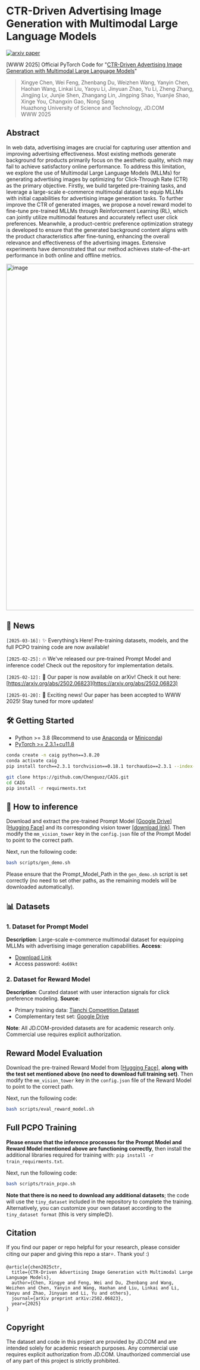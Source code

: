 # CTR-Driven Advertising Image Generation with Multimodal Large Language Models

[![arxiv paper](https://img.shields.io/badge/arXiv-Paper-red)](https://arxiv.org/abs/2502.06823)

[WWW 2025] Official PyTorch Code for "[CTR-Driven Advertising Image Generation with Multimodal Large Language Models](https://arxiv.org/abs/2502.06823)"
> Xingye Chen, Wei Feng, Zhenbang Du, Weizhen Wang, Yanyin Chen, Haohan Wang, Linkai Liu, Yaoyu Li, Jinyuan Zhao, Yu Li, Zheng Zhang, Jingjing Lv, Junjie Shen, Zhangang Lin, Jingping Shao, Yuanjie Shao, Xinge You, Changxin Gao, Nong Sang <br>
> Huazhong University of Science and Technology, JD.COM  <br>
> WWW 2025 <br>


## Abstract
In web data, advertising images are crucial for capturing user attention and improving advertising effectiveness. Most existing methods generate background for products primarily focus on the aesthetic quality, which may fail to achieve satisfactory online performance. To address this limitation, we explore the use of Multimodal Large Language Models (MLLMs) for generating advertising images by optimizing for Click-Through Rate (CTR) as the primary objective. Firstly, we build targeted pre-training tasks, and leverage a large-scale e-commerce multimodal dataset to equip MLLMs with initial capabilities for advertising image generation tasks. To further improve the CTR of generated images, we propose a novel reward model to fine-tune pre-trained MLLMs through Reinforcement Learning (RL), which can jointly utilize multimodal features and accurately reflect user click preferences. Meanwhile, a product-centric preference optimization strategy is developed to ensure that the generated background content aligns with the product characteristics after fine-tuning, enhancing the overall relevance and effectiveness of the advertising images. Extensive experiments have demonstrated that our method achieves state-of-the-art performance in both online and offline metrics. <br>


<img width="928" alt="image" src="tiny_dataset/overview.png"> 

## 📢 News

`[2025-03-16]:` ✨ Everything’s Here! Pre-training datasets, models, and the full PCPO training code are now available!

`[2025-02-25]:` 🔥 We've released our pre-trained Prompt Model and inference code! Check out the repository for implementation details.

`[2025-02-12]:` 🎯 Our paper is now available on arXiv! Check it out here: [https://arxiv.org/abs/2502.06823](https://arxiv.org/abs/2502.06823)

`[2025-01-20]:` 🎉 Exciting news! Our paper has been accepted to WWW 2025! Stay tuned for more updates!

## 🛠️ Getting Started

- Python >= 3.8 (Recommend to use [Anaconda](https://www.anaconda.com/download/#linux) or [Miniconda](https://docs.conda.io/en/latest/miniconda.html))
- [PyTorch >= 2.3.1+cu11.8](https://pytorch.org/)
```bash
conda create -n caig python==3.8.20
conda activate caig
pip install torch==2.3.1 torchvision==0.18.1 torchaudio==2.3.1 --index-url https://download.pytorch.org/whl/cu118

git clone https://github.com/Chenguoz/CAIG.git
cd CAIG
pip install -r requirments.txt
```

## 🚀 How to inference

Download and extract the pre-trained Prompt Model [[Google Drive](https://drive.google.com/file/d/1OSubzQ55GLQ33OIQRzIx_KiNjO3G0Ozu/view?usp=drive_link)] [[Hugging Face](https://huggingface.co/Chenguoz/CAIG-Prompt-Model-Pre-trained)] and its corresponding vision tower [[download link](https://drive.google.com/file/d/14_ATvmDdAOH8cBUgVCRVRSyyTwaGaIN8/view)]. Then modify the `mm_vision_tower` key in the `config.json` file of the Prompt Model to point to the correct path.

Next, run the following code:
``` bash
bash scripts/gen_demo.sh
```
Please ensure that the Prompt_Model_Path in the `gen_demo.sh` script is set correctly (no need to set other paths, as the remaining models will be downloaded automatically).

## 📊 Datasets
### 1. Dataset for Prompt Model
**Description**: Large-scale e-commerce multimodal dataset for equipping MLLMs with advertising image generation capabilities.
**Access**:  
- [Download Link](http://box.jd.com/sharedInfo/8782F1E0B1CC10684786F0A019A42BD0)
- Access password: `4o69kt`

### 2. Dataset for Reward Model
**Description**: Curated dataset with user interaction signals for click preference modeling.
**Source**:  
- Primary training data: [Tianchi Competition Dataset](https://tianchi.aliyun.com/dataset/93585)
- Complementary test set: [Google Drive](https://drive.google.com/file/d/16lUxOxOH9HCaNOSitXVzTnCrws3-n-4w/view?usp=drive_link)

**Note**: All JD.COM-provided datasets are for academic research only. Commercial use requires explicit authorization.


## Reward Model Evaluation
Download the pre-trained Reward Model from [[Hugging Face](https://huggingface.co/Chenguoz/CAIG-Reward-Model-PublicData-Trained)], **along with the test set mentioned above (no need to download full training set)**. Then modify the `mm_vision_tower` key in the `config.json` file of the Reward Model to point to the correct path.

Next, run the following code:
``` bash
bash scripts/eval_reward_model.sh
```

## Full PCPO Training

**Please ensure that the inference processes for the Prompt Model and Reward Model mentioned above are functioning correctly**, then install the additional libraries required for training with: `pip install -r train_requirments.txt`.

Next, run the following code:
```bash
bash scripts/train_pcpo.sh
```
**Note that there is no need to download any additional datasets**; the code will use the `tiny_dataset` included in the repository to complete the training. Alternatively, you can customize your own dataset according to the `tiny_dataset format` (this is very simple😊).

<!-- ## 🚀 More Code & Weights Notice  
The implementation code and pre-trained weights are currently undergoing JD Open-Source Review Process. We are committed to open-sourcing all materials to support research reproducibility. -->

<!-- ## 📧 Contact for Urgent Requests  
If you require early access for research collaboration or encounter urgent issues, please contact: [chenxingye@hust.edu.cn](mailto:chenxingye@hust.edu.cn) -->

## Citation
If you find our paper or repo helpful for your research, please consider citing our paper and giving this repo a star⭐. Thank you! :)
```
@article{chen2025ctr,
  title={CTR-Driven Advertising Image Generation with Multimodal Large Language Models},
  author={Chen, Xingye and Feng, Wei and Du, Zhenbang and Wang, Weizhen and Chen, Yanyin and Wang, Haohan and Liu, Linkai and Li, Yaoyu and Zhao, Jinyuan and Li, Yu and others},
  journal={arXiv preprint arXiv:2502.06823},
  year={2025}
}
```
## Copyright
The dataset and code in this project are provided by JD.COM and are intended solely for academic research purposes. Any commercial use requires explicit authorization from JD.COM. Unauthorized commercial use of any part of this project is strictly prohibited.
